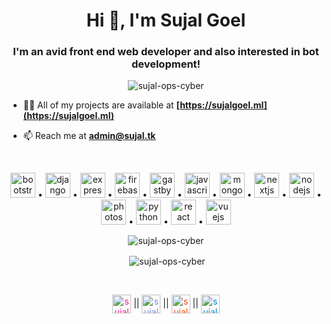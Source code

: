 <h1 align="center">Hi 👋, I'm Sujal Goel</h1>
<h3 align="center">I'm an avid front end web developer and also interested in bot development!</h3>

<p align="center"> <img src="https://komarev.com/ghpvc/?username=sujal-ops-cyber" alt="sujal-ops-cyber" /> </p>

- 👨‍💻 All of my projects are available at **[https://sujalgoel.ml](https://sujalgoel.ml)**

- 📫 Reach me at **admin@sujal.tk**
<br>
<p align="center"><img src="https://devicons.github.io/devicon/devicon.git/icons/bootstrap/bootstrap-plain.svg" alt="bootstrap" width="40" height="40"/> • <img src="https://devicons.github.io/devicon/devicon.git/icons/django/django-original.svg" alt="django" width="40" height="40"/> • <img src="https://devicons.github.io/devicon/devicon.git/icons/express/express-original-wordmark.svg" alt="express" width="40" height="40"/> • <img src="https://www.vectorlogo.zone/logos/firebase/firebase-icon.svg" alt="firebase" width="40" height="40"/> • <img src="https://www.vectorlogo.zone/logos/gatsbyjs/gatsbyjs-icon.svg" alt="gastby" width="40" height="40"/> • <img src="https://devicons.github.io/devicon/devicon.git/icons/javascript/javascript-original.svg" alt="javascript" width="40" height="40"/> • <img src="https://devicons.github.io/devicon/devicon.git/icons/mongodb/mongodb-original-wordmark.svg" alt="mongodb" width="40" height="40"/> • <img src="https://cdn.worldvectorlogo.com/logos/nextjs-3.svg" alt="nextjs" width="40" height="40"/> • <img src="https://devicons.github.io/devicon/devicon.git/icons/nodejs/nodejs-original-wordmark.svg" alt="nodejs" width="40" height="40"/> • <img src="https://devicons.github.io/devicon/devicon.git/icons/photoshop/photoshop-plain.svg" alt="photoshop" width="40" height="40"/> • <img src="https://devicons.github.io/devicon/devicon.git/icons/python/python-original.svg" alt="python" width="40" height="40"/> • <img src="https://devicons.github.io/devicon/devicon.git/icons/react/react-original-wordmark.svg" alt="react" width="40" height="40"/> • <img src="https://devicons.github.io/devicon/devicon.git/icons/vuejs/vuejs-original-wordmark.svg" alt="vuejs" width="40" height="40"/></p>

<p align="center"><img align="center" src="https://github-readme-stats.vercel.app/api/top-langs/?username=sujal-ops-cyber&layout=compact&hide=html" alt="sujal-ops-cyber" /></p>

<p align="center">&nbsp;<img align="center" src="https://github-readme-stats.vercel.app/api?username=sujal-ops-cyber&show_icons=true" alt="sujal-ops-cyber" /></p><br>

<p align="center">
<a href="https://instagram.com/sujal_ops_cyber" target="_blank" style="color: #FF1493"><img align="center" src="https://cdn.jsdelivr.net/npm/simple-icons@3.0.1/icons/instagram.svg" alt="sujal_ops_cyber" height="30" width="30" /></a> ||
<a href="https://discord.com/users/581752425858203659" target="_blank" style="color: #738ADB"><img align="center" src="https://cdn.jsdelivr.net/npm/simple-icons@3.0.1/icons/discord.svg" alt="sujal_ops_cyber" height="30" width="30" /></a> ||
<a href="https://reddit.com/u/sujal-ops-cyber" target="_blank" style="color: orangered"><img align="center" src="https://cdn.jsdelivr.net/npm/simple-icons@3.0.1/icons/reddit.svg" alt="sujal_ops_cyber" height="30" width="30" /></a> || 
<a href="https://t.me/sujalopscyber" target="_blank" style="color: #0088cc"><img align="center" src="https://cdn.jsdelivr.net/npm/simple-icons@3.0.1/icons/telegram.svg" alt="sujal_ops_cyber" height="30" width="30" /></a>
</p>
